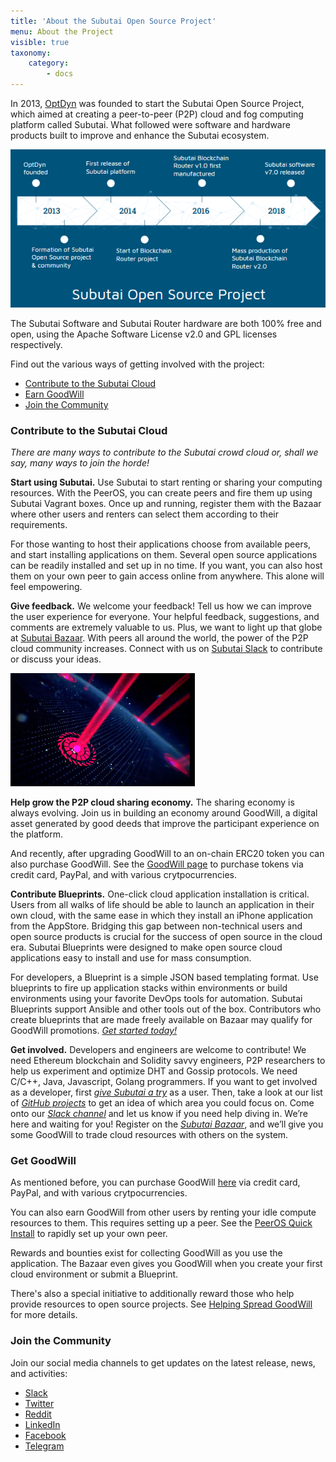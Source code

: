 ```yaml
---
title: 'About the Subutai Open Source Project'
menu: About the Project
visible: true
taxonomy:
    category:
        - docs
---
```



In 2013, [OptDyn](https://optdyn.com) was founded to start the Subutai Open Source Project, which aimed at creating a peer-to-peer (P2P) cloud and fog computing platform called Subutai. What followed were software and hardware products built to improve and enhance the Subutai ecosystem. 

![Project timeline](subutai_timeline.png)

The Subutai Software and Subutai Router hardware are both 100% free and open, using the Apache Software License v2.0 and GPL licenses respectively.

Find out the various ways of getting involved with the project:
* [Contribute to the Subutai Cloud](#contribute)
* [Earn GoodWill](#goodwill)
* [Join the Community](#community)

### <a id="contribute"></a> Contribute to the Subutai Cloud

_There are many ways to contribute to the Subutai crowd cloud or, shall we say, many ways to join the horde!_

**Start using Subutai.** Use Subutai to start renting or sharing your computing resources. With the PeerOS, you can create peers and fire them up using Subutai Vagrant boxes. Once up and running, register them with the Bazaar where other users and renters can select them according to their requirements.

For those wanting to host their applications choose from available peers, and start installing applications on them. Several open source applications can be readily installed and set up in no time. If you want, you can also host them on your own peer to gain access online from anywhere. This alone will feel empowering.  

**Give feedback.** We welcome your feedback! Tell us how we can improve the user experience for everyone. Your helpful feedback, suggestions, and comments are extremely valuable to us. Plus, we want to light up that globe at [Subutai Bazaar](https://bazaar.subutai.io). With peers all around the world, the power of the P2P cloud community increases. Connect with us on [Subutai Slack](https://slack.subutai.io) to contribute or discuss your ideas.

![](subutai_globe.png?classes=float-left) 

**Help grow the P2P cloud sharing economy.** The sharing economy is always evolving. Join us in building an economy around GoodWill, a digital asset generated by good deeds that improve the participant experience on the platform.

And recently, after upgrading GoodWill to an on-chain ERC20 token you can also purchase GoodWill. See the [GoodWill page](https://goodwill.subutai.io) to purchase tokens via credit card, PayPal, and with various crytpocurrencies.

**Contribute Blueprints.** One-click cloud application installation is critical. Users from all walks of life should be able to launch an application in their own cloud, with the same ease in which they install an iPhone application from the AppStore. Bridging this gap between non-technical users and open source products is crucial for the success of open source in the cloud era. Subutai Blueprints were designed to make open source cloud applications easy to install and use for mass consumption.

For developers, a Blueprint is a simple JSON based templating format. Use blueprints to fire up application stacks within environments or build environments using your favorite DevOps tools for automation. Subutai Blueprints support Ansible and other tools out of the box. Contributors who create blueprints that are made freely available on Bazaar may qualify for GoodWill promotions. *[Get started today!](../../working-with-subutai/blueprints/create-blueprints)*

**Get involved.** Developers and engineers are welcome to contribute! We need Ethereum blockchain and Solidity savvy engineers, P2P researchers to help us experiment and optimize DHT and Gossip protocols. We need C/C++, Java, Javascript, Golang programmers. If you want to get involved as a developer, first *[give Subutai a try](../../working-with-subutai/getting-started)* as a user. Then, take a look at our list of *[GitHub projects](https://github.com/subutai-io/)* to get an idea of which area you could focus on. Come onto our *[Slack channel](https://slack.subutai.io)* and let us know if you need help diving in. We’re here and waiting for you! Register on the *[Subutai Bazaar](https://bazaar.subutai.io/)*, and we’ll give you some GoodWill to trade cloud resources with others on the system.

### <a id="goodwill"></a> Get GoodWill

As mentioned before, you can purchase GoodWill [here](https://goodwill.subutai.io) via credit card, PayPal, and with various crytpocurrencies.

You can also earn GoodWill from other users by renting your idle compute resources to them. This requires setting up a peer. See the [PeerOS Quick Install](https://docs.subutai.io/working-with-subutai/using-peeros/peeros-quick-install) to rapidly set up your own peer.

Rewards and bounties exist for collecting GoodWill as you use the application. The Bazaar even gives you GoodWill when you create your first cloud environment or submit a Blueprint.

There's also a special initiative to additionally reward those who help provide resources to open source projects. See [Helping Spread GoodWill](https://subutai.io/subutai-foss.html) for more details.  

### <a id="community"></a> Join the Community

Join our social media channels to get updates on the latest release, news, and activities:

* <a href="https://slack.subutai.io">Slack</a>
* <a href="https://twitter.com/Subutai_KHAN"> Twitter</a>
* <a href="https://www.reddit.com/r/SubutaiKHAN/"> Reddit</a>
* <a href="https://www.linkedin.com/company/subutai-social-cloud/"> LinkedIn</a>
* <a href="https://www.facebook.com/SubutaiKHAN/"> Facebook</a> 
* <a href="https://t.me/SubutaiKHAN">Telegram</a>

